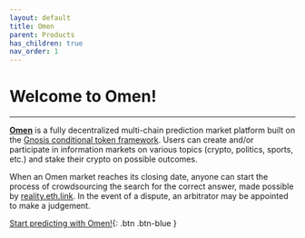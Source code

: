 ```yaml
---
layout: default
title: Omen
parent: Products
has_children: true
nav_order: 1
---
```


# Welcome to Omen!

___

<strong><a href="https://omen.eth.link/" target="_blank">Omen</a></strong> is a fully decentralized multi-chain prediction market platform built on the <a href="https://docs.gnosis.io/conditionaltokens/" target="_blank">Gnosis conditional token framework</a>. Users can create and/or participate in information markets on various topics (crypto, politics, sports, etc.) and stake their crypto on possible outcomes. 

When an Omen market reaches its closing date, anyone can start the process of crowdsourcing the search for the correct answer, made possible by <a href="https://reality.eth.link/" target="_blank">reality.eth.link</a>. In the event of a dispute, an arbitrator may be appointed to make a judgement.  

[Start predicting with Omen!](https://omen.eth.link/){: .btn .btn-blue }
